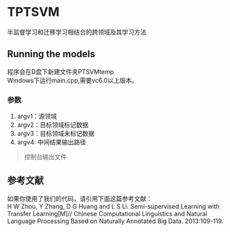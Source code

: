 # TPTSVM
半监督学习和迁移学习相结合的跨领域及其学习方法

## Running the models
程序会在D盘下新建文件夹PTSVMtemp<br>
Windows下运行main.cpp,需要vc6.0以上版本。
### 参数
1. argv1：源领域
2. argv2：目标领域标记数据
3. argv3：目标领域未标记数据
4. argv4: 中间结果输出路径
> 控制台输出文件<br>
## 参考文献
如果你使用了我们的代码，请引用下面这篇参考文献：<br>
H W Zhou, Y Zhang, D G Huang and L S Li. Semi-supervised Learning with Transfer Learning[M]// Chinese Computational Linguistics and Natural Language Processing Based on Naturally Annotated Big Data. 2013:109-119.
